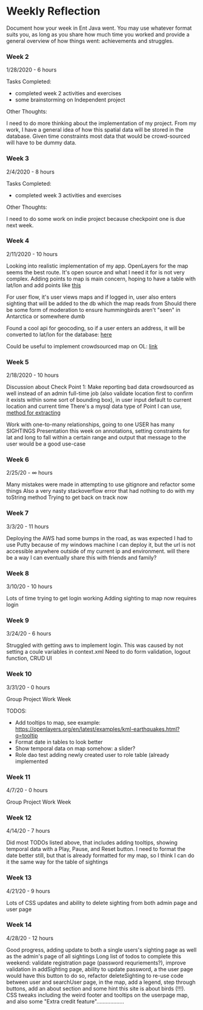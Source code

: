 # Weekly Reflection

Document how your week in Ent Java went. You may use whatever format suits you, as long as you share how much time you worked and provide a general overview of how things went: achievements and struggles. 


### Week 2

1/28/2020 - 6 hours

Tasks Completed:

 * completed week 2 activities and exercises
 * some brainstorming on Independent project
 
Other Thoughts:

I need to do more thinking about the implementation of my project. From my work, I have a general idea of how this spatial data
will be stored in the database. Given time constraints most data that would be crowd-sourced will have to be dummy data.

 
### Week 3

2/4/2020 - 8 hours

Tasks Completed:

   * completed week 3 activities and exercises
   
   Other Thoughts:
   
   I need to do some work on indie project because checkpoint one is due next week. 
### Week 4

2/11/2020 - 10 hours

Looking into realistic implementation of my app. OpenLayers for the map seems the best route.
It's open source and what I need it for is not very complex. Adding points to map
is main concern, hoping to have a table with lat/lon and add points like [this](https://gis.stackexchange.com/questions/314140/openlayers-5-add-multiple-markers) 

For user flow, it's user views maps and if logged in, user also enters sighting that will be added to the db which the map reads from
Should there be some form of moderation to ensure hummingbirds aren't "seen" in Antarctica or somewhere dumb

Found a cool api for geocoding, so if a user enters an address, it will be converted to lat/lon for the database: [here](https://opencagedata.com/)

Could be useful to implement crowdsourced map on OL: [link](https://gis.stackexchange.com/questions/32159/using-openlayers-to-collect-data-by-crowdsourcing)

### Week 5 

2/18/2020 - 10 hours

Discussion about Check Point 1: Make reporting bad data crowdsourced as well instead of an admin full-time job (also validate location first to confirm it exists within some sort of bounding box), in user input default to current location and current time
There's a mysql data type of Point I can use, [method for extracting](https://dev.mysql.com/doc/refman/8.0/en/gis-point-property-functions.html#function_st-x)

Work with one-to-many relationships, going to one USER has many SIGHTINGS
Presentation this week on annotations, setting constraints for lat and long to fall
within a certain range and output that message to the user would be a good use-case

### Week 6

2/25/20 - ∞ hours

Many mistakes were made in attempting to use gitignore and refactor some things
Also a very nasty stackoverflow error that had nothing to do with my toString method
Trying to get back on track now

### Week 7

3/3/20 - 11 hours

Deploying the AWS had some bumps in the road, as was expected
I had to use Putty because of my windows machine
I can deploy it, but the url is not accessible anywhere outside of my current
ip and environment. will there be a way I can eventually share this
with friends and family?

### Week 8
3/10/20 - 10 hours

Lots of time trying to get login working
Adding sighting to map now requires login

### Week 9

3/24/20 - 6 hours

Struggled with getting aws to implement login. This was caused by not setting a coule variables in context.xml
Need to do form validation, logout function, CRUD UI

### Week 10

3/31/20 - 0 hours

Group Project Work Week

TODOS:
* Add tooltips to map, see example: https://openlayers.org/en/latest/examples/kml-earthquakes.html?q=tooltip
* Format date in tables to look better
* Show temporal data on map somehow: a slider?
* Role dao test adding newly created user to role table (already implemented

### Week 11

4/7/20 - 0 hours

Group Project Work Week

### Week 12

4/14/20 - 7 hours

Did most TODOs listed above, that includes adding tooltips, showing temporal data with a Play, Pause, and Reset button. I need to format the date better still, but that is already formatted for my map, so I think I can do it the same way for the table of sightings

### Week 13
 4/21/20 - 9 hours
 
 Lots of CSS updates and ability to delete sighting from both admin page and user page
 
 ### Week 14
 4/28/20 - 12 hours
 
 Good progress, adding update to both a single users's sighting page as well as the admin's page of all sightings
 Long list of todos to complete this weekend: 
validate registration page (password requriements?), improve validation in addSighting page, ability to update password, a the user page would have this button to do so, refactor deleteSighting to re-use code between user and searchUser page, in the map, add a legend, step through buttons, add an about section and some hint this site is about birds (!!!). CSS tweaks including the weird footer and tooltips on the userpage map, and also some "Extra credit feature"..................




